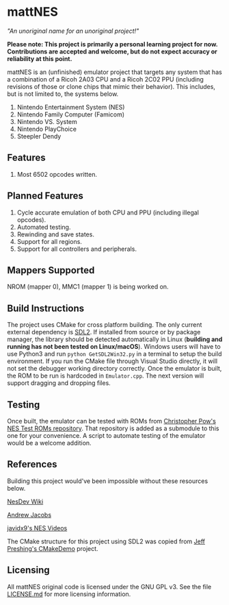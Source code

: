 # mattNES

*"An unoriginal name for an unoriginal project!"*

**Please note: This project is primarily a personal learning project for now. Contributions are accepted and welcome, but do not expect accuracy or reliability at this point.**

mattNES is an (unfinished) emulator project that targets any system that has a combination of a Ricoh 2A03 CPU and a Ricoh 2C02 PPU (including revisions of those or clone chips that mimic their behavior). This includes, but is not limited to, the systems below.

1. Nintendo Entertainment System (NES)
2. Nintendo Family Computer (Famicom)
3. Nintendo VS. System
4. Nintendo PlayChoice
5. Steepler Dendy

## Features
1. Most 6502 opcodes written.

## Planned Features
1. Cycle accurate emulation of both CPU and PPU (including illegal opcodes).
2. Automated testing.
3. Rewinding and save states.
4. Support for all regions.
5. Support for all controllers and peripherals.

## Mappers Supported
NROM (mapper 0), MMC1 (mapper 1) is being worked on.

## Build Instructions
The project uses CMake for cross platform building. The only current external dependency is [SDL2](https://libsdl.org/). If installed from source or by package manager, the library should be detected automatically in Linux (**building and running has not been tested on Linux/macOS**). Windows users will have to use Python3 and run `python GetSDL2Win32.py` in a terminal to setup the build environment. If you run the CMake file through Visual Studio directly, it will not set the debugger working directory correctly. Once the emulator is built, the ROM to be run is hardcoded in `Emulator.cpp`. The next version will support dragging and dropping files.

## Testing
Once built, the emulator can be tested with ROMs from [Christopher Pow's NES Test ROMs repository](https://github.com/christopherpow/nes-test-roms). That repository is added as a submodule to this one for your convenience. A script to automate testing of the emulator would be a welcome addition.

## References
Building this project would've been impossible without these resources below.

[NesDev Wiki](http://wiki.nesdev.com/w/index.php/Nesdev_Wiki)

[Andrew Jacobs](http://obelisk.me.uk/6502/)

[javidx9's NES Videos](https://www.youtube.com/channel/UC-yuWVUplUJZvieEligKBkA)

The CMake structure for this project using SDL2 was copied from [Jeff Preshing's CMakeDemo](https://github.com/preshing/CMakeDemo) project.

## Licensing
All mattNES original code is licensed under the GNU GPL v3. See the file [LICENSE.md](../master/LICENSE.md) for more licensing information.
